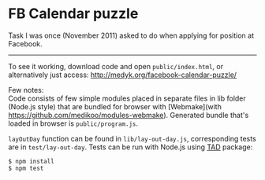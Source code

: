 # FB Calendar puzzle

Task I was once (November 2011) asked to do when applying for position at Facebook.

----

To see it working, download code and open `public/index.html`, or alternatively just access: http://medyk.org/facebook-calendar-puzzle/

Few notes:  
Code consists of few simple modules placed in separate files in lib folder (Node.js style) that are bundled for browser with [Webmake](with https://github.com/medikoo/modules-webmake). Generated bundle that's loaded in browser is `public/program.js`.

`layOutDay` function can be found in `lib/lay-out-day.js`, corresponding tests are in `test/lay-out-day`. Tests can be run with Node.js using [TAD](https://github.com/medikoo/tad) package:

```
$ npm install
$ npm test
```
